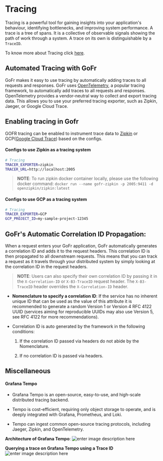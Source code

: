 ﻿# Tracing

Tracing is a powerful tool for gaining insights into your application's behaviour, identifying bottlenecks, and improving system performance. A trace is a tree of spans. It is a collective of observable signals showing the path of work through a system. A trace on its own is distinguishable by a `TraceID`. 

To know more about Tracing click [here](https://opentelemetry.io/docs/concepts/data-sources/#traces).

## Automated Tracing with GoFr

GoFr makes it easy to use tracing by automatically adding traces to all requests and responses. GoFr uses [OpenTelemetry](https://opentelemetry.io/docs/concepts/what-is-opentelemetry/), a popular tracing framework, to automatically add traces to all requests and responses. OpenTelemetry provides a vendor-neutral way to collect and export tracing data. This allows you to use your preferred tracing exporter, such as Zipkin, Jaeger, or Google Cloud Trace.

## Enabling tracing in Gofr

GOFR tracing can be enabled to instrument trace data to [Zipkin](https://zipkin.io/) or GCP([Google Cloud Trace](https://cloud.google.com/trace)) based on the configs.

#### Configs to use Zipkin as a tracing system

```bash
# Tracing  
TRACER_EXPORTER=zipkin 
TRACER_URL=http://localhost:2005
```


> **NOTE**: To run zipkin docker container locally, please use the following docker command: ```docker run --name gofr-zipkin -p 2005:9411 -d openzipkin/zipkin:latest```


#### Configs to use GCP as a tracing system

```bash
# Tracing  
TRACER_EXPORTER=GCP 
GCP_PROJECT_ID=my-sample-project-12345
```

## GoFr's Automatic Correlation ID Propagation:

When a request enters your GoFr application, GoFr automatically generates a correlation ID and adds it to the request headers. This correlation ID is then propagated to all downstream requests. This means that you can track a request as it travels through your distributed system by simply looking at the correlation ID in the request headers.

> **NOTE**: Users can also specify their own correlation ID by passing it in the `X-Correlation-ID` or `X-B3-TraceID` request header. The `X-B3-TraceID` header overrides the `X-Correlation-ID` header.

-   **Nomenclature to specify a correlation ID**: If the service has no inherent unique ID that can be used as the value of this attribute it is recommended to generate a random Version 1 or Version 4 RFC 4122 UUID (services aiming for reproducible UUIDs may also use Version 5, see RFC 4122 for more recommendations).
    
-   Correlation ID is auto generated by the framework in the following conditions:
    
    1.  If the correlation ID passed via headers do not abide by the Nomenclature.
        
    2.  If no correlation ID is passed via headers.
    

## Miscellaneous

#### Grafana Tempo

-   Grafana Tempo is an open-source, easy-to-use, and high-scale distributed tracing backend.
    
-   Tempo is cost-efficient, requiring only object storage to operate, and is deeply integrated with Grafana, Prometheus, and Loki.
    
-   Tempo can ingest common open-source tracing protocols, including Jaeger, Zipkin, and OpenTelemetry.
    

**Architecture of Grafana Tempo**:
![enter image description here](https://d33wubrfki0l68.cloudfront.net/5b5eae889b3e9f6cfb07bc6a47468d6a769eee4c/b9626/img/blog/2021/09/grafana_tempo_architecture-min.webp) 

**Querying a trace on Grafana Tempo using a Trace ID**
![enter image description here](https://d33wubrfki0l68.cloudfront.net/a2b0c88107e1e00d6e8871132a0ae08d53578478/7a144/img/blog/2021/09/grafana_tempo_trace_query-min.webp)

